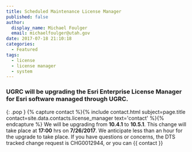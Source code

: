 ```yaml
---
title: Scheduled Maintenance License Manager
published: false
author:
  display_name: Michael Foulger
  email: michaelfoulger@utah.gov
date: 2017-07-18 21:10:18
categories:
  - Featured
tags:
  - license
  - license manager
  - system
---
```


### UGRC will be upgrading the Esri Enterprise License Manager for Esri software managed through UGRC.
{: .pop }
{% capture contact %}{% include contact.html subject=page.title contact=site.data.contacts.license_manager text='contact' %}{% endcapture %}
We will be upgrading from **10.4.1** to **10.5.1**.  This change will take place at **17:00** hrs on **7/26/2017**.  We anticipate less than an hour for the upgrade to take place.  If you have questions or concerns, the DTS tracked change request is CHG0012944, or you can {{ contact }}
